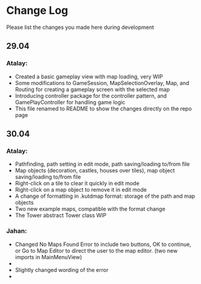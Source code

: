 # Change Log

Please list the changes you made here during development

## 29.04
### Atalay:
- Created a basic gameplay view with map loading, very WIP
- Some modifications to GameSession, MapSelectionOverlay, Map, and Routing for creating a gameplay screen with the selected map
- Introducing controller package for the controller pattern, and GamePlayController for handling game logic
- This file renamed to README to show the changes directly on the repo page

## 30.04
### Atalay:
- Pathfinding, path setting in edit mode, path saving/loading to/from file
- Map objects (decoration, castles, houses over tiles), map object saving/loading to/from file
- Right-click on a tile to clear it quickly in edit mode
- Right-click on a map object to remove it in edit mode
- A change of formatting in .kutdmap format: storage of the path and map objects
- Two new example maps, compatible with the format change
- The Tower abstract Tower class WIP
### Jahan:
- Changed No Maps Found Error to include two buttons, OK to continue, or Go to Map Editor to direct the user to the map editor. (two new imports in MainMenuView)
- 
- Slightly changed wording of the error
- 